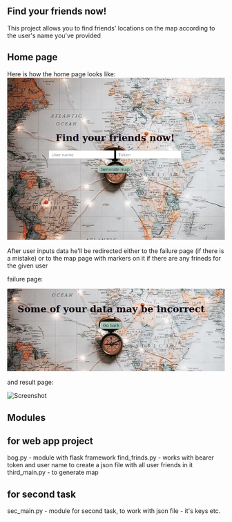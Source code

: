 ## Find your friends now!

This project allows you to find friends' locations on the map according to the user's name you've provided

## Home page

Here is how the home page looks like:
![Screenshot](img/home_page.png)

After user inputs data he'll be redirected either to the failure page (if there is a mistake) or to the map page with markers on it if there are any frineds for the given user

failure page:

![Screenshot](img/failure_page.png)

and result page:

![Screenshot](img/result_page.png)

## Modules

## for web app project
bog.py - module with flask framework
find_frinds.py - works with bearer token and user name to create a json file with all user friends in it
third_main.py - to generate map

## for second task
sec_main.py - module for second task, to work with json file - it's keys etc.
